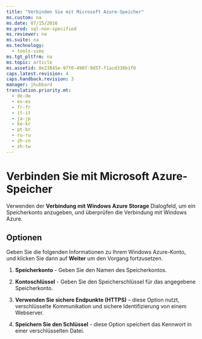 ```yaml
---
title: "Verbinden Sie mit Microsoft Azure-Speicher"
ms.custom: na
ms.date: 07/15/2016
ms.prod: sql-non-specified
ms.reviewer: na
ms.suite: na
ms.technology: 
  - tools-ssms
ms.tgt_pltfrm: na
ms.topic: article
ms.assetid: 8e23845e-97f0-4907-9d57-f1acd338b1f0
caps.latest.revision: 4
caps.handback.revision: 3
manager: jhubbard
translation.priority.mt: 
  - de-de
  - es-es
  - fr-fr
  - it-it
  - ja-jp
  - ko-kr
  - pt-br
  - ru-ru
  - zh-cn
  - zh-tw
---
```

# Verbinden Sie mit Microsoft Azure-Speicher
Verwenden der **Verbindung mit Windows Azure Storage** Dialogfeld, um ein Speicherkonto anzugeben, und überprüfen die Verbindung mit Windows Azure.  
  
## Optionen  
Geben Sie die folgenden Informationen zu Ihrem Windows Azure-Konto, und klicken Sie dann auf **Weiter** um den Vorgang fortzusetzen.  
  
1.  **Speicherkonto** \- Geben Sie den Namen des Speicherkontos.  
  
2.  **Kontoschlüssel** \- Geben Sie den Speicherschlüssel für das angegebene Speicherkonto.  
  
3.  **Verwenden Sie sichere Endpunkte (HTTPS)** – diese Option nutzt, verschlüsselte Kommunikation und sichere Identifizierung von einem Webserver.  
  
4.  **Speichern Sie den Schlüssel** \- diese Option speichert das Kennwort in einer verschlüsselten Datei.  
  
